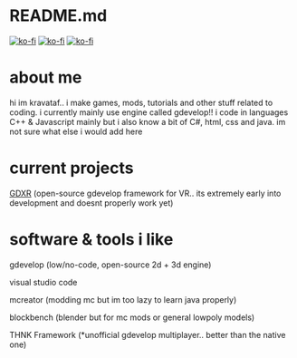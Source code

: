 # README.md

<a href="https://discord.gg/GEprEFWh47" rel="nofollow"><img src="https://img.itch.zone/aW1nLzE2OTk2Mzc0LnBuZw==/original/w9cJEw.png" alt="ko-fi" data-canonical-src="https://img.itch.zone/aW1nLzE2OTk2Mzc0LnBuZw==/original/w9cJEw.png" style="max-width: 100%;"></a>
<a href="https://www.youtube.com/@kravataf?sub_confirmation=1" rel="nofollow"><img src="https://img.itch.zone/aW1nLzE2OTk2NDM5LnBuZw==/original/h19h1f.png" alt="ko-fi" data-canonical-src="https://img.itch.zone/aW1nLzE2OTk2NDM5LnBuZw==/original/h19h1f.png" style="max-width: 100%;"></a>
<a href="https://www.curseforge.com/members/kravataf/projects" rel="nofollow"><img src="https://img.itch.zone/aW1nLzE2OTk2NTExLnBuZw==/original/%2Fulwoc.png" alt="ko-fi" data-canonical-src="https://img.itch.zone/aW1nLzE2OTk2NTExLnBuZw==/original/%2Fulwoc.png" style="max-width: 100%;"></a>
# about me

hi im kravataf.. i make games, mods, tutorials and other stuff related to coding. i currently mainly use engine called gdevelop!!
i code in languages C++ & Javascript mainly but i also know a bit of C#, html, css and java. im not sure what else i would add here

# current projects

[GDXR](https://github.com/Kravataf/GDXR) (open-source gdevelop framework for VR.. its extremely early into development and doesnt properly work yet)

# software & tools i like

gdevelop (low/no-code, open-source 2d + 3d engine)

visual studio code

mcreator (modding mc but im too lazy to learn java properly)

blockbench (blender but for mc mods or general lowpoly models)

THNK Framework (*unofficial gdevelop multiplayer.. better than the native one)

<!---
Kravataf/Kravataf is a ✨ special ✨ repository because its `README.md` (this file) appears on your GitHub profile.
You can click the Preview link to take a look at your changes.
--->
